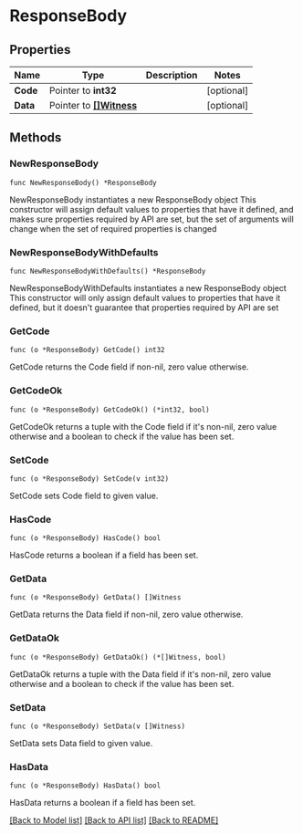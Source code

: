 # ResponseBody

## Properties

Name | Type | Description | Notes
------------ | ------------- | ------------- | -------------
**Code** | Pointer to **int32** |  | [optional] 
**Data** | Pointer to [**[]Witness**](Witness.md) |  | [optional] 

## Methods

### NewResponseBody

`func NewResponseBody() *ResponseBody`

NewResponseBody instantiates a new ResponseBody object
This constructor will assign default values to properties that have it defined,
and makes sure properties required by API are set, but the set of arguments
will change when the set of required properties is changed

### NewResponseBodyWithDefaults

`func NewResponseBodyWithDefaults() *ResponseBody`

NewResponseBodyWithDefaults instantiates a new ResponseBody object
This constructor will only assign default values to properties that have it defined,
but it doesn't guarantee that properties required by API are set

### GetCode

`func (o *ResponseBody) GetCode() int32`

GetCode returns the Code field if non-nil, zero value otherwise.

### GetCodeOk

`func (o *ResponseBody) GetCodeOk() (*int32, bool)`

GetCodeOk returns a tuple with the Code field if it's non-nil, zero value otherwise
and a boolean to check if the value has been set.

### SetCode

`func (o *ResponseBody) SetCode(v int32)`

SetCode sets Code field to given value.

### HasCode

`func (o *ResponseBody) HasCode() bool`

HasCode returns a boolean if a field has been set.

### GetData

`func (o *ResponseBody) GetData() []Witness`

GetData returns the Data field if non-nil, zero value otherwise.

### GetDataOk

`func (o *ResponseBody) GetDataOk() (*[]Witness, bool)`

GetDataOk returns a tuple with the Data field if it's non-nil, zero value otherwise
and a boolean to check if the value has been set.

### SetData

`func (o *ResponseBody) SetData(v []Witness)`

SetData sets Data field to given value.

### HasData

`func (o *ResponseBody) HasData() bool`

HasData returns a boolean if a field has been set.


[[Back to Model list]](../README.md#documentation-for-models) [[Back to API list]](../README.md#documentation-for-api-endpoints) [[Back to README]](../README.md)



